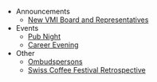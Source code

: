 
* Announcements
  * [New VMI Board and Representatives](#new-vmi-board-and-representatives)
* Events
  * [Pub Night](#pub-night)
  * [Career Evening](#career-evening)
* Other
  * [Ombudspersons](#do-you-know-about-ombudspersons)
  * [Swiss Coffee Festival Retrospective](#swiss-coffee-festival-retrospective)